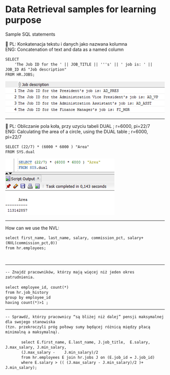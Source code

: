 # Data Retrieval samples for learning purpose
Sample SQL statements

:wrench: PL: Konkatenacja tekstu i danych jako nazwana kolumna  
           ENG: Concatenation of text and data as a named column

    SELECT 
        'The Job ID for the ' || JOB_TITLE || '''s' || ' job is: ' || JOB_ID AS "Job description" 
    FROM HR.JOBS;

![alt text](https://github.com/pawlowskaanna/sandbox-sql/blob/master/02-data-retrieval/images/ch02q2.PNG )

---

:wrench: PL: Obliczanie pola koła, przy uzyciu tabeli DUAL ; r=6000, pi=22/7  
         ENG: Calculating the area of a circle, using the DUAL table ; r=6000, pi=22/7
         
         
    SELECT (22/7) * (6000 * 6000 ) "Area"
    FROM SYS.dual

![alt text](https://github.com/pawlowskaanna/sandbox-sql/blob/master/02-data-retrieval/images/ch02q3.PNG )

---
How can we use the NVL:

    select first_name, last_name, salary, commission_pct, salary+(NVL(commission_pct,0))
    from hr.employees;
  
</br>  

---

    -- Znajdź pracowników, którzy mają więcej niż jeden okres zatrudnienia.

    select employee_id, count(*)
    from hr.job_history
    group by employee_id
    having count(*)>1 ;
    
---

    -- Sprawdź, którzy pracownicy “są bliżej niż dalej” pensji maksymalnej dla swojego stanowiska 
    (tzn. przekroczyli próg połowy sumy będącej różnicą między płacą minimalną a maksymalną).
   
           select E.first_name, E.last_name, J.job_title,  E.salary, J.max_salary, J.min_salary, 
           (J.max_salary -    J.min_salary)/2
           from hr.employees E join hr.jobs J on (E.job_id = J.job_id)
           where E.salary > (( (J.max_salary - J.min_salary)/2 )+ J.min_salary);



